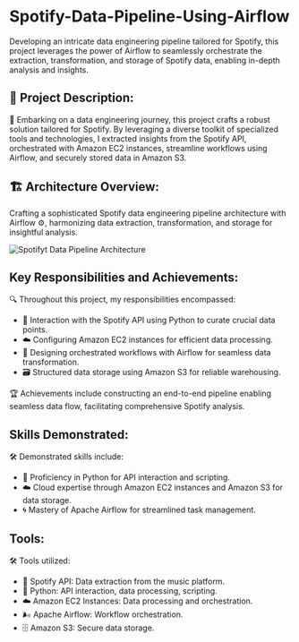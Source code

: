 # Spotify-Data-Pipeline-Using-Airflow
Developing an intricate data engineering pipeline tailored for Spotify, this project leverages the power of Airflow to seamlessly orchestrate the extraction, transformation, and storage of Spotify data, enabling in-depth analysis and insights.

## 📌 Project Description:

🚀 Embarking on a data engineering journey, this project crafts a robust solution tailored for Spotify. By leveraging a diverse toolkit of specialized tools and technologies, I extracted insights from the Spotify API, orchestrated with Amazon EC2 instances, streamline workflows using Airflow, and securely stored data in Amazon S3. 

## 🏗️ Architecture Overview:
Crafting a sophisticated Spotify data engineering pipeline architecture with Airflow ⚙️, harmonizing data extraction, transformation, and storage for insightful analysis.

![Spotifyt Data Pipeline Architecture](https://github.com/Kousikdutta1/Data-engineering-solution-for-OTT-platforms/assets/106880838/d93da8b0-f3b6-4129-95b6-affe53cad535)

## **Key Responsibilities and Achievements:**
🔍 Throughout this project, my responsibilities encompassed:

- 🎵 Interaction with the Spotify API using Python to curate crucial data points.
- ☁️ Configuring Amazon EC2 instances for efficient data processing.
- 🔄 Designing orchestrated workflows with Airflow for seamless data transformation.
- 🗃️ Structured data storage using Amazon S3 for reliable warehousing.

🏆 Achievements include constructing an end-to-end pipeline enabling seamless data flow, facilitating comprehensive Spotify analysis.

## **Skills Demonstrated:**

🛠️ Demonstrated skills include:

- 🐍 Proficiency in Python for API interaction and scripting.
- ☁️ Cloud expertise through Amazon EC2 instances and Amazon S3 for data storage.
- 🌀 Mastery of Apache Airflow for streamlined task management.

## **Tools:**

🛠️ Tools utilized:

- 🎵 Spotify API: Data extraction from the music platform.
- 🐍 Python: API interaction, data processing, scripting.
- ☁️ Amazon EC2 Instances: Data processing and orchestration.
- 🌬️ Apache Airflow: Workflow orchestration.
- 🗄️ Amazon S3: Secure data storage.

